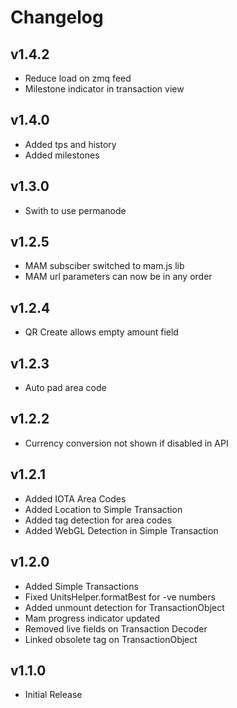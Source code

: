 # Changelog

## v1.4.2

* Reduce load on zmq feed
* Milestone indicator in transaction view

## v1.4.0

* Added tps and history
* Added milestones

## v1.3.0

* Swith to use permanode

## v1.2.5

* MAM subsciber switched to mam.js lib
* MAM url parameters can now be in any order

## v1.2.4

* QR Create allows empty amount field

## v1.2.3

* Auto pad area code

## v1.2.2

* Currency conversion not shown if disabled in API

## v1.2.1

* Added IOTA Area Codes
* Added Location to Simple Transaction
* Added tag detection for area codes
* Added WebGL Detection in Simple Transaction

## v1.2.0

* Added Simple Transactions
* Fixed UnitsHelper.formatBest for -ve numbers
* Added unmount detection for TransactionObject
* Mam progress indicator updated
* Removed live fields on Transaction Decoder
* Linked obsolete tag on TransactionObject

## v1.1.0

* Initial Release
